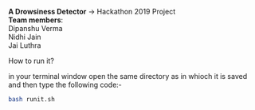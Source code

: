 <b>A Drowsiness Detector</b> -> Hackathon 2019 Project <br>
<b>Team members</b>: <br>
Dipanshu Verma <br>
Nidhi Jain <br>
Jai Luthra<br>


How to run it?

in your terminal window open the same directory as in whioch it is saved and then type the following code:-
```bash
bash runit.sh
```
